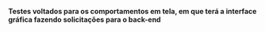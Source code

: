 **Testes voltados para os comportamentos em tela, em que terá a interface gráfica fazendo solicitações para o back-end**


